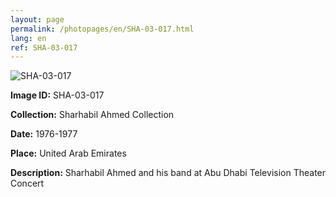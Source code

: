 ```yaml
---
layout: page
permalink: /photopages/en/SHA-03-017.html
lang: en
ref: SHA-03-017
---
```


![SHA-03-017](/smallimages/SHA-03-017-600.jpg)

**Image ID:** SHA-03-017

**Collection:** Sharhabil Ahmed Collection

**Date:** 1976-1977

**Place:** United Arab Emirates

**Description:** Sharhabil Ahmed and his band at Abu Dhabi Television Theater Concert
